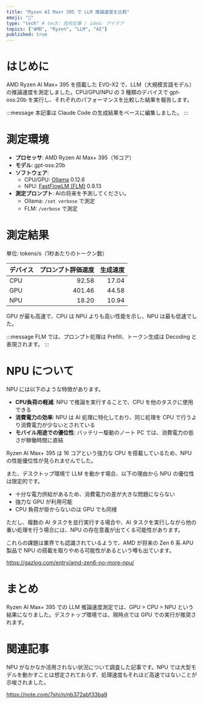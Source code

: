 ```yaml
---
title: "Ryzen AI Max+ 395 で LLM 推論速度を比較"
emoji: "🦙"
type: "tech" # tech: 技術記事 / idea: アイデア
topics: ["AMD", "Ryzen", "LLM", "AI"]
published: true
---
```


# はじめに

AMD Ryzen AI Max+ 395 を搭載した EVO-X2 で、LLM（大規模言語モデル）の推論速度を測定しました。CPU/GPU/NPU の 3 種類のデバイスで gpt-oss:20b を実行し、それぞれのパフォーマンスを比較した結果を報告します。

:::message
本記事は Claude Code の生成結果をベースに編集しました。
:::

# 測定環境

- **プロセッサ**: AMD Ryzen AI Max+ 395（16コア）
- **モデル**: gpt-oss:20b
- **ソフトウェア**:
  - CPU/GPU: [Ollama](https://ollama.com/) 0.12.6
  - NPU: [FastFlowLM (FLM)](https://github.com/FastFlowLM/FastFlowLM) 0.9.13
- **測定プロンプト**: AIの将来を予測してください。
  - Ollama: `/set verbose` で測定
  - FLM: `/verbose` で測定

# 測定結果

単位: tokens/s（1秒あたりのトークン数）

| デバイス | プロンプト評価速度 | 生成速度 |
|---------|-----------------:|---------:|
| CPU     | 92.58            | 17.04    |
| GPU     | 401.46           | 44.58    |
| NPU     | 18.20            | 10.94    |

GPU が最も高速で、CPU は NPU よりも高い性能を示し、NPU は最も低速でした。

:::message
FLM では、プロンプト処理は Prefill、トークン生成は Decoding と表現されます。
:::

# NPU について

NPU には以下のような特徴があります。

- **CPU負荷の軽減**: NPU で推論を実行することで、CPU を他のタスクに使用できる
- **消費電力の効率**: NPU は AI 処理に特化しており、同じ処理を CPU で行うより消費電力が少ないとされている
- **モバイル用途での優位性**: バッテリー駆動のノート PC では、消費電力の低さが稼働時間に直結

Ryzen AI Max+ 395 は 16 コアという強力な CPU を搭載しているため、NPU の性能優位性が見られませんでした。

また、デスクトップ環境で LLM を動かす場合、以下の理由から NPU の優位性は限定的です。

- 十分な電力供給があるため、消費電力の差が大きな問題にならない
- 強力な GPU が利用可能
- CPU 負荷が掛からないのは GPU でも同様

ただし、複数の AI タスクを並行実行する場合や、AI タスクを実行しながら他の重い処理を行う場合には、NPU の存在意義が出てくる可能性があります。

これらの課題は業界でも認識されているようで、AMD が将来の Zen 6 系 APU 製品で NPU の搭載を取りやめる可能性があるという噂も出ています。

https://gazlog.com/entry/amd-zen6-no-more-npu/

# まとめ

Ryzen AI Max+ 395 での LLM 推論速度測定では、GPU > CPU > NPU という結果になりました。デスクトップ環境では、現時点では GPU での実行が推奨されます。

# 関連記事

NPU がなかなか活用されない状況について調査した記事です。NPU では大型モデルを動かすことは想定されておらず、処理速度もそれほど高速ではないことが示唆されました。

https://note.com/7shi/n/nb372abf33ba9
